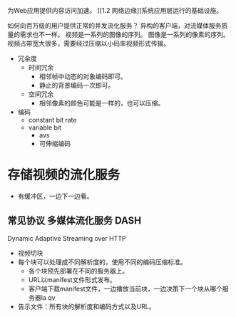 为Web应用提供内容访问加速。
[[1.2 网络边缘]]系统应用层运行的基础设施。

如何向百万级的用户提供正常的并发流化服务？
异构的客户端，对流媒体服务质量的需求也不一样。
视频是一系列的图像的序列。
图像是一系列的像素的序列。
视频占带宽大很多，需要经过压缩以小码率视频形式传输。
- 冗余度
	- 时间冗余
		- 相邻帧中动态的对象编码即可。
		- 静止的背景编码一次即可。
	- 空间冗余
		- 相邻像素的颜色可能是一样的，也可以压缩。
- 编码
	- constant bit rate
	- variable bit
		- avs
		- 可伸缩编码
# 存储视频的流化服务
- 有缓冲区，一边下一边看。
## 常见协议 多媒体流化服务 DASH
Dynamic Adaptive Streaming over HTTP
- 视频切块
- 每个块可以处理成不同解析度的，使用不同的编码压缩标准。
	- 各个块预先部署在不同的服务器上。
	- URL以manifest文件形式发布。
	- 客户端下载manifest文件，一边播放当前块，一边决策下一个块从哪个服务器la qv
- 告示文件：所有块的解析度和编码方式以及URL。
# 